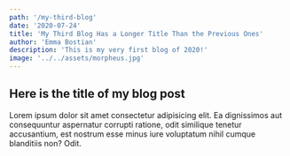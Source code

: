 ```yaml
--- 
path: '/my-third-blog' 
date: '2020-07-24' 
title: 'My Third Blog Has a Longer Title Than the Previous Ones' 
author: 'Emma Bostian' 
description: 'This is my very first blog of 2020!' 
image: '../../assets/morpheus.jpg'
--- 
```


## Here is the title of my blog post

Lorem ipsum dolor sit amet consectetur adipisicing elit. Ea dignissimos aut consequuntur aspernatur corrupti ratione, odit similique tenetur accusantium, est nostrum esse minus iure voluptatum nihil cumque blanditiis non? Odit.